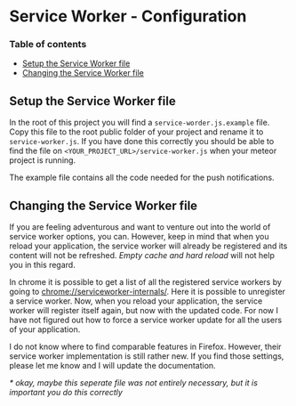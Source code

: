
Service Worker - Configuration
===============

### Table of contents ###
* [Setup the Service Worker file](#setup-the-service-worker-file)
* [Changing the Service Worker file](#changing-the-service-worker-file)


Setup the Service Worker file
------------
In the root of this project you will find a `service-worder.js.example` file. Copy this file to the root public folder
of your project and rename it to `service-worker.js`. If you have done this correctly you should be able to find the 
file on `<YOUR_PROJECT_URL>/service-worker.js` when your meteor project is running. 

The example file contains all the code needed for the push notifications.

Changing the Service Worker file
------------
If you are feeling adventurous and want to venture out into the world of service worker options, you can. However, keep
in mind that when you reload your application, the service worker will already be registered and its content will not be
refreshed. _Empty cache and hard reload_ will not help you in this regard. 

In chrome it is possible to get a list of all the registered service workers by going to 
[chrome://serviceworker-internals/](chrome://serviceworker-internals/). Here it is possible to unregister a service 
worker. Now, when you reload your application, the service worker will register itself again, but now with the updated
code.
For now I have not figured out how to force a service worker update for all the users of your application.

I do not know where to find comparable features in Firefox. However, their service worker implementation is still
rather new. If you find those settings, please let me know and I will update the documentation.

_\* okay, maybe this seperate file was not entirely necessary, but it is important you do this correctly_
